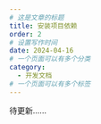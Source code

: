```yaml
---
# 这是文章的标题
title: 安装项目依赖
order: 2
# 设置写作时间
date: 2024-04-16
# 一个页面可以有多个分类
category:
  - 开发文档
# 一个页面可以有多个标签
---
```

待更新......